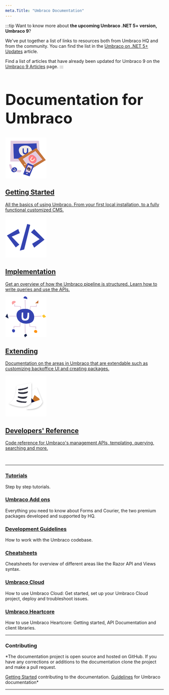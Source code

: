```yaml
---
meta.Title: "Umbraco Documentation"
---
```


:::tip
Want to know more about **the upcoming Umbraco .NET 5+ version, Umbraco 9**?

We've put together a list of links to resources both from Umbraco HQ and from the community. You can find the list in the [Umbraco on .NET 5+ Updates](UmbracoNetCoreUpdates.md) article.

Find a list of articles that have already been updated for Umbraco 9 on the [Umbraco 9 Articles](Umbraco9Articles.md) page.
:::

<div class="docs-overview">
<div class="row">
    <div class="col-xs-12">
        <h1 class="text-center" style="font-size:3rem">Documentation for Umbraco</h1>
    </div>
</div>
<div class="row">
    <div class="col-sm-6">
        <a href="Getting-Started/" class="docs-section">
            <img src="images/devices.png" width="130" alt="">
            <h2>Getting Started</h2>
            <p>All the basics of using Umbraco. From your first local installation, to a fully functional customized CMS.</p>
        </a>
    </div>
    <div class="col-sm-6">
        <a href="Implementation/" class="docs-section">
        <img src="images/code.png" width="130" alt="">
            <h2>Implementation</h2>
            <p>Get an overview of how the Umbraco pipeline is structured. Learn how to write queries and use the APIs.</p>
        </a>
    </div>
</div>
<div class="row">
    <div class="col-sm-6">
        <a href="Extending/" class="docs-section">
        <img src="images/headless.png" width="130"  alt="">
            <h2>Extending</h2>
            <p>Documentation on the areas in Umbraco that are extendable such as customizing backoffice UI and creating packages.</p>
        </a>
    </div>
    <div class="col-sm-6">
        <a href="Reference/" class="docs-section">
            <img src="images/documents.png" width="130" alt="">
            <h2>Developers' Reference</h2>
            <p>Code reference for Umbraco's management APIs, templating, querying, searching and more.</p>
        </a>
    </div>
</div>
</div>
</br>

---

### [Tutorials](Tutorials/index.md)
Step by step tutorials.

### [Umbraco Add ons](Add-ons/index.md)
Everything you need to know about Forms and Courier, the two premium packages developed and supported by HQ.

### [Development Guidelines](Development-Guidelines/index.md)
How to work with the Umbraco codebase.

### [Cheatsheets](Cheatsheets/index.md)
Cheatsheets for overview of different areas like the Razor API and Views syntax.

### [Umbraco Cloud](Umbraco-Cloud/)
How to use Umbraco Cloud: Get started, set up your Umbraco Cloud project, deploy and troubleshoot issues.

### [Umbraco Heartcore](Umbraco-Heartcore/) 
How to use Umbraco Heartcore: Getting started, API Documentation and client libraries.


---

### Contributing
*The documentation project is open source and hosted on GitHub. If you have any corrections or additions to the documentation clone the project and make a pull request. 

[Getting Started](https://github.com/umbraco/UmbracoDocs/blob/master/CONTRIBUTING.md) contributing to the documentation. 
[Guidelines](https://our.umbraco.com/documentation/Contribute/) for Umbraco documentation*

----------------
